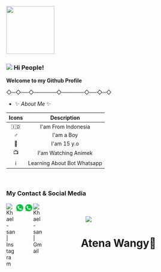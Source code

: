</p>
<img src="https://i.ibb.co/mF5TZqH/VID-20210918-WA0051.gif" width="128" height="128"</p>

### <img src="https://github.com/TheDudeThatCode/TheDudeThatCode/blob/master/Assets/Hi.gif" width="29px"> **Hi People!**

**Welcome to my Github Profile**

◇─◇──◇──────◇──────◇──◇─◇

 - ✨ _About Me_ ✨

| Icons  |                     Description           |
| :-----------: | :--------------------------------: |
|       🇮🇩        |   I'am From Indonesia                     |
|       ♂️        |   I'am a Boy                     |
|       👔        |   I'am 15 y.o                      |
|       📺        |   I'am Watching Animek                |
|       ℹ️        |   Learning About Bot Whatsapp                |
ㅤ
### My Contact & Social Media
 <a href="https://www.instagram.com/khaelll._/">
    <img align="left" alt="Khael-san | Instagram" width="24px" src="https://github.com/TheDudeThatCode/TheDudeThatCode/blob/master/Assets/Instagram.svg" />
  </a> &nbsp;&nbsp; <a href="wa.me/6282248192917">
    <img align="left" alt="Khael-san | WhatsApp" width="24px" src="https://github.com/appicons/Whatsapp/blob/master/icons/whatsapp_194x194.png" />
  </a> &nbsp;&nbsp; <a href="wa.me/maintance">
    <img align="left" alt="Khael-san | Bot WhatsApp" width="24px" src="https://github.com/appicons/Whatsapp/blob/master/icons/whatsapp_194x194.png" />
  </a> &nbsp;&nbsp; <a href="khaelllll02@gmail.com/">
    <img align="left" alt="Khael-san | Gmail" width="24px" src="https://github.com/TheDudeThatCode/TheDudeThatCode/blob/master/Assets/Gmail.svg" />
  </a> &nbsp;&nbsp;
  ㅤ
ㅤ




<p align="center">
	<img src="https://i.ibb.co/x7BV2js/20210918-211433.png" width="35%" style="margin-left: auto;margin-right: auto;display: block;">
</p>
<h1 align="center">Atena Wangy🥵</h1>
